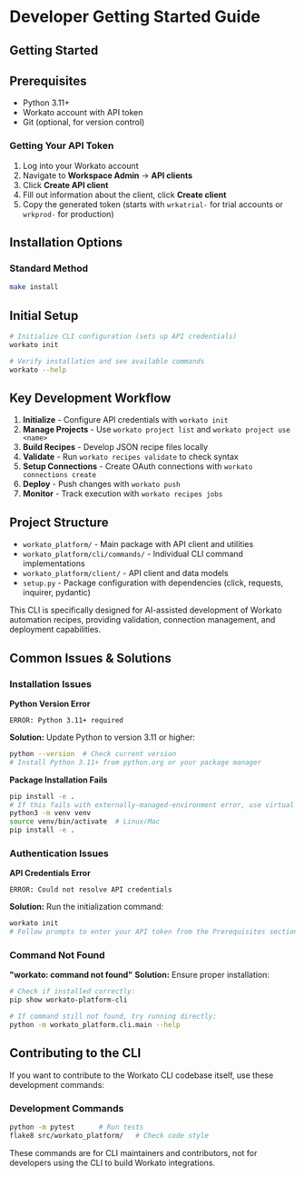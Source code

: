 # Developer Getting Started Guide

## Getting Started

## Prerequisites

- Python 3.11+
- Workato account with API token
- Git (optional, for version control)

### Getting Your API Token
1. Log into your Workato account
1. Navigate to **Workspace Admin** → **API clients**
1. Click **Create API client**
1. Fill out information about the client, click **Create client**
1. Copy the generated token (starts with `wrkatrial-` for trial accounts or `wrkprod-` for production)

## Installation Options

### Standard Method
```bash
make install
```

## Initial Setup
```bash
# Initialize CLI configuration (sets up API credentials)
workato init

# Verify installation and see available commands
workato --help
```

## Key Development Workflow
1. **Initialize** - Configure API credentials with `workato init`
2. **Manage Projects** - Use `workato project list` and `workato project use <name>`
3. **Build Recipes** - Develop JSON recipe files locally
4. **Validate** - Run `workato recipes validate` to check syntax
5. **Setup Connections** - Create OAuth connections with `workato connections create`
6. **Deploy** - Push changes with `workato push`
7. **Monitor** - Track execution with `workato recipes jobs`

## Project Structure
- `workato_platform/` - Main package with API client and utilities
- `workato_platform/cli/commands/` - Individual CLI command implementations
- `workato_platform/client/` - API client and data models
- `setup.py` - Package configuration with dependencies (click, requests, inquirer, pydantic)

This CLI is specifically designed for AI-assisted development of Workato automation recipes, providing validation, connection management, and deployment capabilities.

## Common Issues & Solutions

### Installation Issues

**Python Version Error**
```
ERROR: Python 3.11+ required
```
**Solution:** Update Python to version 3.11 or higher:
```bash
python --version  # Check current version
# Install Python 3.11+ from python.org or your package manager
```

**Package Installation Fails**
```bash
pip install -e .
# If this fails with externally-managed-environment error, use virtual environment:
python3 -m venv venv
source venv/bin/activate  # Linux/Mac
pip install -e .
```

### Authentication Issues

**API Credentials Error**
```
ERROR: Could not resolve API credentials
```
**Solution:** Run the initialization command:
```bash
workato init
# Follow prompts to enter your API token from the Prerequisites section above
```

### Command Not Found

**"workato: command not found"**
**Solution:** Ensure proper installation:
```bash
# Check if installed correctly:
pip show workato-platform-cli

# If command still not found, try running directly:
python -m workato_platform.cli.main --help
```

## Contributing to the CLI

If you want to contribute to the Workato CLI codebase itself, use these development commands:

### Development Commands
```bash
python -m pytest      # Run tests
flake8 src/workato_platform/   # Check code style
```

These commands are for CLI maintainers and contributors, not for developers using the CLI to build Workato integrations.
